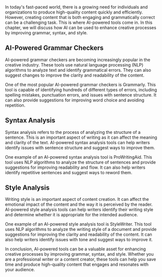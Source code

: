 
In today's fast-paced world, there is a growing need for individuals and organizations to produce high-quality content quickly and efficiently. However, creating content that is both engaging and grammatically correct can be a challenging task. This is where AI-powered tools come in. In this chapter, we will discuss how AI can be used to enhance creative processes by improving grammar, syntax, and style.

AI-Powered Grammar Checkers
---------------------------

AI-powered grammar checkers are becoming increasingly popular in the creative industry. These tools use natural language processing (NLP) algorithms to analyze text and identify grammatical errors. They can also suggest changes to improve the clarity and readability of the content.

One of the most popular AI-powered grammar checkers is Grammarly. This tool is capable of identifying hundreds of different types of errors, including spelling mistakes, punctuation errors, and issues with sentence structure. It can also provide suggestions for improving word choice and avoiding repetition.

Syntax Analysis
---------------

Syntax analysis refers to the process of analyzing the structure of a sentence. This is an important aspect of writing as it can affect the meaning and clarity of the text. AI-powered syntax analysis tools can help writers identify issues with sentence structure and suggest ways to improve them.

One example of an AI-powered syntax analysis tool is ProWritingAid. This tool uses NLP algorithms to analyze the structure of sentences and provide suggestions for improving readability and flow. It can also help writers identify repetitive sentences and suggest ways to reword them.

Style Analysis
--------------

Writing style is an important aspect of content creation. It can affect the emotional impact of the content and the way it is perceived by the reader. AI-powered style analysis tools can help writers identify their writing style and determine whether it is appropriate for the intended audience.

One example of an AI-powered style analysis tool is StyleWriter. This tool uses NLP algorithms to analyze the writing style of a document and provide suggestions for improving the clarity and readability of the content. It can also help writers identify issues with tone and suggest ways to improve it.

In conclusion, AI-powered tools can be a valuable asset for enhancing creative processes by improving grammar, syntax, and style. Whether you are a professional writer or a content creator, these tools can help you save time and produce high-quality content that engages and resonates with your audience.
